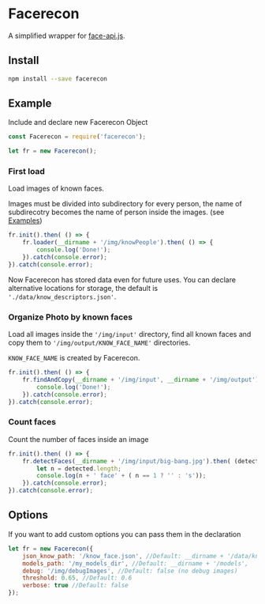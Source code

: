 # **Facerecon**

A simplified wrapper for [face-api.js](https://github.com/justadudewhohacks/face-api.js).

## **Install**

```sh
npm install --save facerecon
```

## **Example**

Include and declare new Facerecon Object
```js
const Facerecon = require('facerecon');

let fr = new Facerecon();
```
### First load

Load images of known faces.

Images must be divided into subdirectory for every person, the name of subdirecotry becomes the name of person inside the images. (see [Examples](https://github.com/colgatto/Facerecon/tree/master/Examples))
```js
fr.init().then( () => {
	fr.loader(__dirname + '/img/knowPeople').then( () => {
		console.log('Done!');
	}).catch(console.error);
}).catch(console.error);
```
Now Facerecon has stored data even for future uses. You can declare alternative locations for storage, the default is `'./data/know_descriptors.json'`.

### Organize Photo by known faces

Load all images inside the `'/img/input'` directory, find all known faces and copy them to `'/img/output/KNOW_FACE_NAME'` directories.

`KNOW_FACE_NAME` is created by Facerecon.
```js
fr.init().then( () => {
	fr.findAndCopy(__dirname + '/img/input', __dirname + '/img/output').then( () => {
		console.log('Done!');
	}).catch(console.error);
}).catch(console.error);
```
### Count faces

Count the number of faces inside an image

```js
fr.init().then( () => {
	fr.detectFaces(__dirname + '/img/input/big-bang.jpg').then( (detected) => {
		let n = detected.length;
		console.log(n + ' face' + ( n == 1 ? '' : 's'));
	}).catch(console.error);
}).catch(console.error);
```

## **Options**

If you want to add custom options you can pass them in the declaration
```js
let fr = new Facerecon({
	json_know_path: '/know_face.json', //Default: __dirname + '/data/know_descriptors.json',
	models_path: '/my_models_dir', //Default: __dirname + '/models',
	debug: '/img/debugImages', //Default: false (no debug images)
	threshold: 0.65, //Default: 0.6
	verbose: true //Default: false
});
```